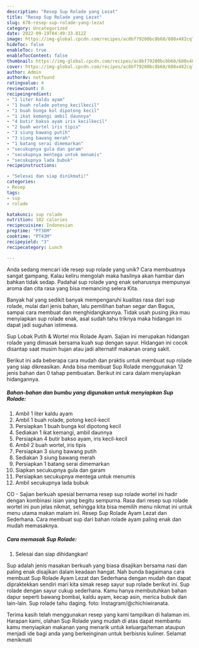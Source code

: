 ```yaml
---
description: "Resep Sup Rolade yang Lezat"
title: "Resep Sup Rolade yang Lezat"
slug: 678-resep-sup-rolade-yang-lezat
category: Uncategorized
date: 2022-09-19T04:49:33.812Z
image: https://img-global.cpcdn.com/recipes/ac8bf79200bc8b68/680x482cq70/sup-rolade-foto-resep-utama.jpg
hideToc: false
enableToc: true
enableTocContent: false
thumbnail: https://img-global.cpcdn.com/recipes/ac8bf79200bc8b68/680x482cq70/sup-rolade-foto-resep-utama.jpg
cover: https://img-global.cpcdn.com/recipes/ac8bf79200bc8b68/680x482cq70/sup-rolade-foto-resep-utama.jpg
author: Admin
authorAv: notfound
ratingvalue: 4
reviewcount: 8
recipeingredient:
- "1 liter kaldu ayam"
- "1 buah rolade potong kecilkecil"
- "1 buah bunga kol dipotong kecil"
- "1 ikat kemangi ambil daunnya"
- "4 butir bakso ayam iris kecilkecil"
- "2 buah wortel iris tipis"
- "3 siung bawang putih"
- "3 siung bawang merah"
- "1 batang serai dimemarkan"
- "secukupnya gula dan garam"
- "secukupnya mentega untuk menumis"
- "secukupnya lada bubuk"
recipeinstructions:

- "Selesai dan siap dinikmati!"
categories:
- Resep
tags:
- sup
- rolade

katakunci: sup rolade 
nutrition: 182 calories
recipecuisine: Indonesian
preptime: "PT36M"
cooktime: "PT43M"
recipeyield: "3"
recipecategory: Lunch

---
```





Anda sedang mencari ide resep sup rolade yang unik? Cara membuatnya sangat gampang. Kalau keliru mengolah maka hasilnya akan hambar dan bahkan tidak sedap. Padahal sup rolade yang enak seharusnya mempunyai aroma dan cita rasa yang bisa memancing selera Kita.





Banyak hal yang sedikit banyak mempengaruhi kualitas rasa dari sup rolade, mulai dari jenis bahan, lalu pemilihan bahan segar dan Bagus, sampai cara membuat dan menghidangkannya. Tidak usah pusing jika mau menyiapkan sup rolade enak,      asal sudah tahu triknya maka hidangan ini dapat jadi suguhan istimewa.














Sup Lobak Putih &amp; Wortel mix Rolade Ayam. Sajian ini merupakan hidangan rolade yang dimasak bersama kuah sup dengan sayur. Hidangan ini cocok disantap saat musim hujan atau jadi alternatif makanan orang sakit.






Berikut ini ada beberapa cara mudah dan praktis untuk membuat sup rolade yang siap dikreasikan. Anda bisa membuat Sup Rolade menggunakan 12 jenis bahan dan 0 tahap pembuatan. Berikut ini cara dalam menyiapkan hidangannya.

<!--inarticleads1-->

##### Bahan-bahan dan bumbu yang digunakan untuk menyiapkan Sup Rolade:

1. Ambil 1 liter kaldu ayam
1. Ambil 1 buah rolade, potong kecil-kecil
1. Persiapkan 1 buah bunga kol dipotong kecil
1. Sediakan 1 ikat kemangi, ambil daunnya
1. Persiapkan 4 butir bakso ayam, iris kecil-kecil
1. Ambil 2 buah wortel, iris tipis
1. Persiapkan 3 siung bawang putih
1. Sediakan 3 siung bawang merah
1. Persiapkan 1 batang serai dimemarkan
1. Siapkan secukupnya gula dan garam
1. Persiapkan secukupnya mentega untuk menumis
1. Ambil secukupnya lada bubuk


CO - Sajian berkuah spesial bernama resep sup rolade wortel ini hadir dengan kombinasi isian yang begitu sempurna. Rasa dari resep sup rolade wortel ini pun jelas nikmat, sehingga kita bisa memilih menu nikmat ini untuk menu utama makan malam ini. Resep Sup Rolade Ayam Lezat dan Sederhana. Cara membuat sup dari bahan rolade ayam paling enak dan mudah memasaknya. 

<!--inarticleads2-->

##### Cara memasak Sup Rolade:


1. Selesai dan siap dihidangkan!

Sup adalah jenis masakan berkuah yang biasa disajikan bersama nasi dan paling enak disajikan dalam keadaan hangat. Nah bunda bagaimana cara membuat Sup Rolade Ayam Lezat dan Sederhana dengan mudah dan dapat dipraktekkan sendiri mari kita simak resep sayur sup rolade berikut ini. Sup rolade dengan sayur cukup sederhana. Kamu hanya membutuhkan bahan dapur seperti bawang bombai, kaldu ayam, kecap asin, merica bubuk dan lain-lain. Sup rolade tahu daging. foto: Instagram/@chichiwiranata. 

Terima kasih telah menggunakan resep yang kami tampilkan di halaman ini. Harapan kami, olahan Sup Rolade yang mudah di atas dapat membantu kamu menyiapkan makanan yang menarik untuk keluarga/teman ataupun menjadi ide bagi anda yang berkeinginan untuk berbisnis kuliner. Selamat menikmati
